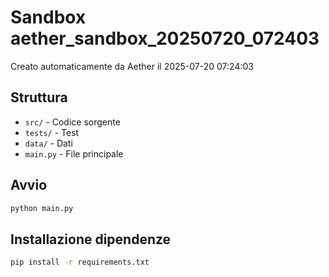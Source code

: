 # Sandbox aether_sandbox_20250720_072403

Creato automaticamente da Aether il 2025-07-20 07:24:03

## Struttura
- `src/` - Codice sorgente
- `tests/` - Test
- `data/` - Dati
- `main.py` - File principale

## Avvio
```bash
python main.py
```

## Installazione dipendenze
```bash
pip install -r requirements.txt
```

